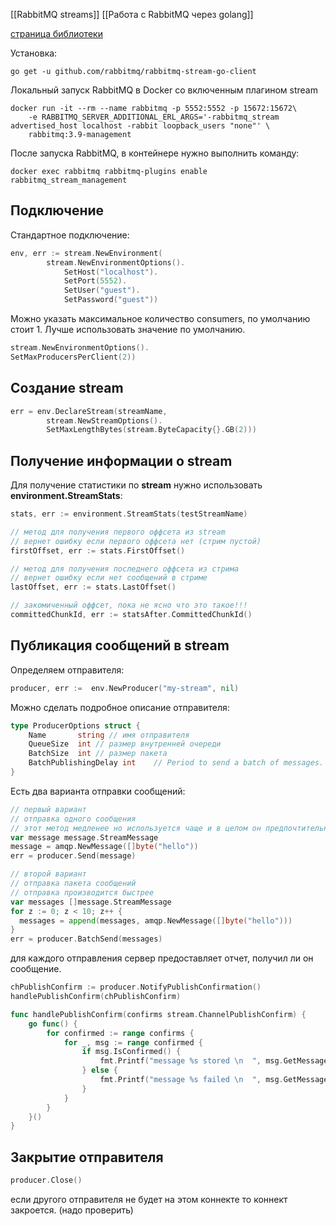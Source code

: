 [[RabbitMQ streams]]
[[Работа с RabbitMQ через golang]]

[страница библиотеки](https://github.com/rabbitmq/rabbitmq-stream-go-client)

Установка:
```shell
go get -u github.com/rabbitmq/rabbitmq-stream-go-client
```

Локальный запуск RabbitMQ в Docker со включенным плагином stream
```shell
docker run -it --rm --name rabbitmq -p 5552:5552 -p 15672:15672\
    -e RABBITMQ_SERVER_ADDITIONAL_ERL_ARGS='-rabbitmq_stream advertised_host localhost -rabbit loopback_users "none"' \
    rabbitmq:3.9-management
```

После запуска RabbitMQ, в контейнере нужно выполнить команду:
```shell
docker exec rabbitmq rabbitmq-plugins enable rabbitmq_stream_management
```

## Подключение
Стандартное подключение:
```go
env, err := stream.NewEnvironment(
		stream.NewEnvironmentOptions().
			SetHost("localhost").
			SetPort(5552).
			SetUser("guest").
			SetPassword("guest"))
```

Можно указать максимальное количество consumers, по умолчанию стоит 1. Лучше использовать значение по умолчанию.
```go
stream.NewEnvironmentOptions().
SetMaxProducersPerClient(2))
```

## Создание stream
```go
err = env.DeclareStream(streamName,
		stream.NewStreamOptions().
		SetMaxLengthBytes(stream.ByteCapacity{}.GB(2)))
```

## Получение информации о stream
Для получение статистики по __stream__ нужно использовать __environment.StreamStats__:
```go
stats, err := environment.StreamStats(testStreamName)

// метод для получения первого оффсета из stream
// вернет ошибку если первого оффсета нет (стрим пустой)
firstOffset, err := stats.FirstOffset()

// метод для получения последнего оффсета из стрима
// вернет ошибку если нет сообщений в стриме
lastOffset, err := stats.LastOffset()

// закомиченный оффсет, пока не ясно что это такое!!!
committedChunkId, err := statsAfter.CommittedChunkId()
```

## Публикация сообщений в stream
Определяем отправителя:
```go
producer, err :=  env.NewProducer("my-stream", nil)
```

Можно сделать подробное описание отправителя:
```go
type ProducerOptions struct {
	Name       string // имя отправителя
	QueueSize  int // размер внутренней очереди
	BatchSize  int // размер пакета
	BatchPublishingDelay int    // Period to send a batch of messages.
}
```

Есть два варианта отправки сообщений:
```Go
// первый вариант
// отправка одного сообщения
// этот метод медленее но используется чаще и в целом он предпочтительнее
var message message.StreamMessage
message = amqp.NewMessage([]byte("hello"))
err = producer.Send(message)

// второй вариант
// отправка пакета сообщений
// отправка производится быстрее
var messages []message.StreamMessage
for z := 0; z < 10; z++ {
  messages = append(messages, amqp.NewMessage([]byte("hello")))
}
err = producer.BatchSend(messages)
```

для каждого отправления сервер предоставляет отчет, получил ли он сообщение.
```go
chPublishConfirm := producer.NotifyPublishConfirmation()
handlePublishConfirm(chPublishConfirm)

func handlePublishConfirm(confirms stream.ChannelPublishConfirm) {
	go func() {
		for confirmed := range confirms {
			for _, msg := range confirmed {
				if msg.IsConfirmed() {
					fmt.Printf("message %s stored \n  ", msg.GetMessage().GetData())
				} else {
					fmt.Printf("message %s failed \n  ", msg.GetMessage().GetData())
				}
			}
		}
	}()
}
```
## Закрытие отправителя
```go
producer.Close()
```
 если другого отправителя не будет на этом коннекте то коннект закроется. (надо проверить)


 
